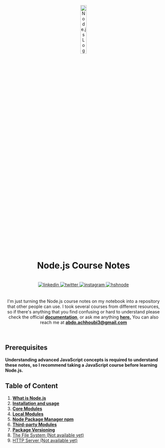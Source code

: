 <div align="center">

<img src="https://nodejs.org/static/images/logo.svg" width="20%" alt="Node.js Logo">
<br />

# Node.js Course Notes

<br />
<a href="https://linkedin.com/in/abdoachhoubi" target="_blank">
<img src=https://img.shields.io/badge/linkedin-%2300acee.svg?color=405DE6&style=for-the-badge&logo=linkedin&logoColor=white alt=linkedin style="margin-bottom: 5px;" />
</a>
<a href="https://twitter.com/abdo_achhoubi" target="_blank">
<img src=https://img.shields.io/badge/twitter-%2300acee.svg?color=1DA1F2&style=for-the-badge&logo=twitter&logoColor=white alt=twitter style="margin-bottom: 5px;" />
</a>
<a href="https://instagram.com/abdo.achhoubi" target="_blank">
<img src=https://img.shields.io/badge/instagram-%ff5851db.svg?color=C13584&style=for-the-badge&logo=instagram&logoColor=white alt=instagram style="margin-bottom: 5px;" />
</a>
<a href="https://achhoubiplus.hashnode.dev" target="_blank">
<img src=https://img.shields.io/badge/hashnode-%2300acee.svg?color=2962FF&style=for-the-badge&logo=hashnode&logoColor=white alt=hshnode style="margin-bottom: 5px;" />
</a>
<br/>
<br/>

I'm just turning the Node.js course notes on my notebook into a repository that other people can use.
I took several courses from different resources, so if there's anything that you find confusing or hard to understand please check the official **[documentation](https://node.js.org/docs)**, or ask me anything **[here.](https://github.com/abdoachhoubi/abdoachhoubi/issues/new)**
You can also reach me at <a href="mailto:abdo.achhoubi3@gmail.com"><b>abdo.achhoubi3@gmail.com</b></a>

</div>
<br />

## Prerequisites

**Understanding advanced JavaScript concepts is required to understand these notes, so I recommend taking a JavaScript course before learning Node.js.**

## Table of Content

1. **[What is Node.js](https://github.com/abdoachhoubi/nodejs-notes/tree/main/01%20NodeJS)**
2. **[Installation and usage](https://github.com/abdoachhoubi/nodejs-notes/tree/main/02%20Installation)**
3. **[Core Modules](https://github.com/abdoachhoubi/nodejs-notes/tree/main/03%20Core%20Modules)**
4. **[Local Modules](https://github.com/abdoachhoubi/nodejs-notes/tree/main/04%20Local%20Modules)**
5. **[Node Package Manager npm](https://github.com/abdoachhoubi/nodejs-notes/tree/main/05%20NPM)**
6. **[Third-party Modules](https://github.com/abdoachhoubi/nodejs-notes/tree/main/06%20Third%20Part%20Modules)**
7. **[Package Versioning](https://github.com/abdoachhoubi/nodejs-notes/tree/main/07%20Package%20Versioning)**
8. [The File System (Not available yet)](#)
9. [HTTP Server (Not available yet)](#)
